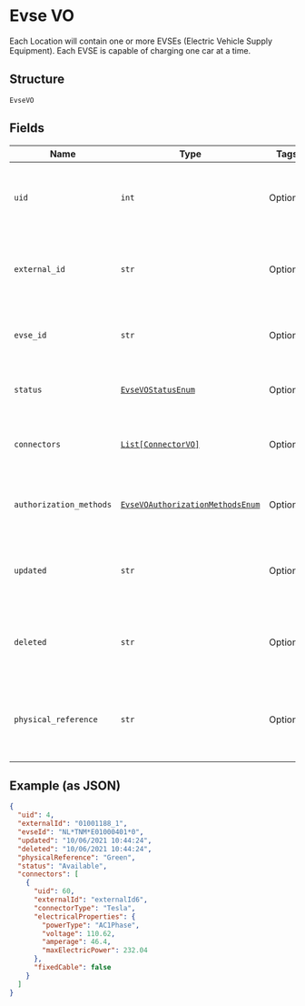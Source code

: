 
# Evse VO

Each Location will contain one or more EVSEs (Electric Vehicle Supply Equipment). Each EVSE is capable of charging one car at a time.

## Structure

`EvseVO`

## Fields

| Name | Type | Tags | Description |
|  --- | --- | --- | --- |
| `uid` | `int` | Optional | Internal identifier used to refer to single individual  EVSE unit. |
| `external_id` | `str` | Optional | Identifier of the Evse as given by the Operator, unique for that Operator |
| `evse_id` | `str` | Optional | Standard EVSEId identifier (ISO-IEC-15118) |
| `status` | [`EvseVOStatusEnum`](../../doc/models/evse-vo-status-enum.md) | Optional | The current status of the EVSE units availability |
| `connectors` | [`List[ConnectorVO]`](../../doc/models/connector-vo.md) | Optional | List of all connectors available on this EVSE unit. |
| `authorization_methods` | [`EvseVOAuthorizationMethodsEnum`](../../doc/models/evse-vo-authorization-methods-enum.md) | Optional | Methods that can be used to Authorize sessions on this EVSE |
| `updated` | `str` | Optional | ISO8601-compliant UTC datetime of the last update of the EVSE |
| `deleted` | `str` | Optional | optional  ISO8601-compliant UTC deletion timestamp of the Evse |
| `physical_reference` | `str` | Optional | An optional number/string printed on the outside of the EVSE for visual identification |

## Example (as JSON)

```json
{
  "uid": 4,
  "externalId": "01001188_1",
  "evseId": "NL*TNM*E01000401*0",
  "updated": "10/06/2021 10:44:24",
  "deleted": "10/06/2021 10:44:24",
  "physicalReference": "Green",
  "status": "Available",
  "connectors": [
    {
      "uid": 60,
      "externalId": "externalId6",
      "connectorType": "Tesla",
      "electricalProperties": {
        "powerType": "AC1Phase",
        "voltage": 110.62,
        "amperage": 46.4,
        "maxElectricPower": 232.04
      },
      "fixedCable": false
    }
  ]
}
```

